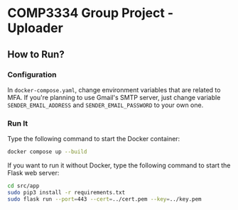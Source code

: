 # COMP3334 Group Project - Uploader

## How to Run?

### Configuration

In `docker-compose.yaml`, change environment variables that are related to MFA. If you're planning to use Gmail's SMTP server, just change variable `SENDER_EMAIL_ADDRESS` and `SENDER_EMAIL_PASSWORD` to your own one.

### Run It

Type the following command to start the Docker container:

```bash
docker compose up --build
```

If you want to run it without Docker, type the following command to start the Flask web server:

```bash
cd src/app
sudo pip3 install -r requirements.txt
sudo flask run --port=443 --cert=../cert.pem --key=../key.pem
```